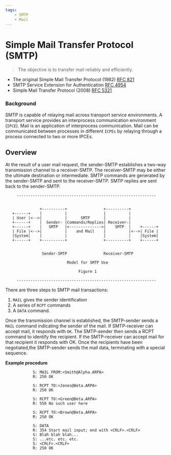 ```yaml
---
tags:
	- SMTP
	- Mail
---
```


# Simple Mail Transfer Protocol (SMTP)
> The objective is to transfer mail reliably and efficiently.
* The original Simple Mail Transfer Protocol (1982) [RFC 821](https://tools.ietf.org/html/rfc821)
* SMTP Service Extension for Authentication [RFC 4954](https://tools.ietf.org/html/rfc4954)
* Simple Mail Transfer Protocol (2008) [RFC 5321](https://tools.ietf.org/html/rfc5321)

### Background

SMTP is capable of relaying mail across transport service environments. A transport service provides an interprocess communication environment (`IPCE`). Mail is an application of interprocess communication. Mail can be communicated between processes in different `ICPEs` by relaying through a process connected to two or more IPCEs. 

## Overview

At the result of a user mail request, the sender-SMTP establishes a two-way transmission channel to a receiver-SMTP. The receiver-SMTP may be either the ultimate destination or intermediate. SMTP commands are generated by the sender-SMTP and sent to the receiver-SMTP. SMTP replies are sent back to the sender-SMTP.

```
     -------------------------------------------------------------


               +----------+                +----------+
   +------+    |          |                |          |
   | User |<-->|          |      SMTP      |          |
   +------+    |  Sender- |Commands/Replies| Receiver-|
   +------+    |   SMTP   |<-------------->|    SMTP  |    +------+
   | File |<-->|          |    and Mail    |          |<-->| File |
   |System|    |          |                |          |    |System|
   +------+    +----------+                +----------+    +------+


                Sender-SMTP                Receiver-SMTP

                           Model for SMTP Use

                                Figure 1

     -------------------------------------------------------------
```
There are three steps to SMTP mail transactions:
1. `MAIL` gives the sender identification
2. A series of `RCPT` commands
3. A `DATA` command.


Once the transmission channel is established, the SMTP-sender sends a `MAIL` command indicating the sender of the mail. If SMTP-receiver can accept mail, it responds with `OK`. The SMTP-sender then sends a RCPT command to identify the recipient. If the SMTP-receiver can accept mail for that recipient it responds with OK. Once the recipients have been negotiated,the SMTP-sender sends the mail data, terminating with a special sequence.

**Example procedure**
```
            S: MAIL FROM:<Smith@Alpha.ARPA>
            R: 250 OK

            S: RCPT TO:<Jones@Beta.ARPA>
            R: 250 OK

            S: RCPT TO:<Green@Beta.ARPA>
            R: 550 No such user here

            S: RCPT TO:<Brown@Beta.ARPA>
            R: 250 OK

            S: DATA
            R: 354 Start mail input; end with <CRLF>.<CRLF>
            S: Blah blah blah...
            S: ...etc. etc. etc.
            S: <CRLF>.<CRLF>
            R: 250 OK
```